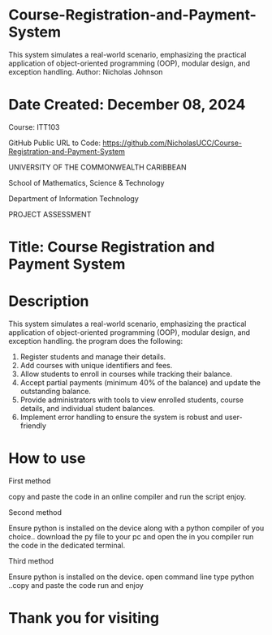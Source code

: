 # Course-Registration-and-Payment-System
This system simulates a real-world scenario, emphasizing the practical application of object-oriented programming (OOP), modular design, and exception handling.
Author: Nicholas Johnson

# Date Created: December 08, 2024

Course: ITT103

GitHub Public URL to Code: https://github.com/NicholasUCC/Course-Registration-and-Payment-System


UNIVERSITY OF THE COMMONWEALTH CARIBBEAN

School of Mathematics, Science & Technology

Department of Information Technology

PROJECT ASSESSMENT

# Title: Course Registration and Payment System

# Description

This system simulates a real-world scenario, emphasizing the practical application of object-oriented
programming (OOP), modular design, and exception handling. the program does the following:

1. Register students and manage their details.
2. Add courses with unique identifiers and fees.
3. Allow students to enroll in courses while tracking their balance.
4. Accept partial payments (minimum 40% of the balance) and update the outstanding balance.
5. Provide administrators with tools to view enrolled students, course details, and individual student
balances.
6. Implement error handling to ensure the system is robust and user-friendly

# How to use
First method

copy and paste the code in an online compiler and run the script enjoy.

Second method

Ensure python is installed on the device along with a python compiler of you choice.. download the py file to your pc and open the in you compiler 
run the code in the dedicated terminal.

Third method

Ensure python is installed on the device. open command line type python ..copy and paste the code run and enjoy

# Thank you for visiting

